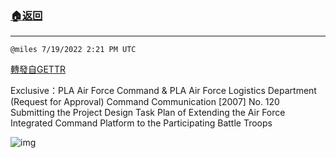 ###  [:house:返回](README.md)
---


`@miles 7/19/2022 2:21 PM UTC`

[轉發自GETTR](https://gettr.com/post/p1ixc9tbec6)

Exclusive：PLA Air Force Command & PLA Air Force Logistics Department (Request for Approval) Command Communication [2007] No. 120
Submitting the Project Design Task Plan of Extending the Air Force Integrated Command Platform to the Participating Battle Troops

![img](https://media.gettr.com/group23/getter/2022/07/19/14/7c0474a2-11c4-cbb7-6a7b-fd0c6dc1ec1a/out.jpg)
